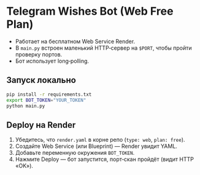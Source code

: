 
# Telegram Wishes Bot (Web Free Plan)

* Работает на бесплатном Web Service Render.
* В `main.py` встроен маленький HTTP‑сервер на `$PORT`, чтобы пройти проверку портов.
* Бот использует long‑polling.

## Запуск локально
```bash
pip install -r requirements.txt
export BOT_TOKEN="YOUR_TOKEN"
python main.py
```

## Deploy на Render
1. Убедитесь, что `render.yaml` в корне репо (`type: web`, `plan: free`).
2. Создайте Web Service (или Blueprint) — Render увидит YAML.
3. Добавьте переменную окружения `BOT_TOKEN`.
4. Нажмите Deploy — бот запустится, порт‑скан пройдёт (видит HTTP «OK»).
